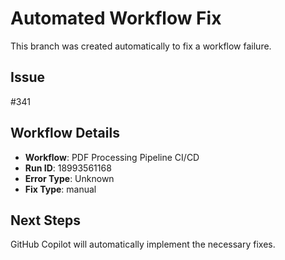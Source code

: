 # Automated Workflow Fix

This branch was created automatically to fix a workflow failure.

## Issue

#341

## Workflow Details

- **Workflow**: PDF Processing Pipeline CI/CD
- **Run ID**: 18993561168
- **Error Type**: Unknown
- **Fix Type**: manual

## Next Steps

GitHub Copilot will automatically implement the necessary fixes.
